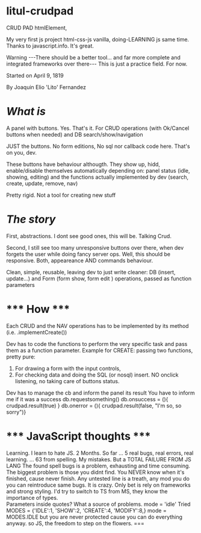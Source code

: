 # litul-crudpad

CRUD PAD  htmlElement, 

My very first js project  html-css-js vanilla, doing-LEARNING js same time.
Thanks to javascript.info. It's great.

Warning
---There should be a better tool...  and far more complete and integrated frameworks over there---
This is just a practice field.
For now.

Started on
April 9, 1819 

By
Joaquin Elio 'Lito' Fernandez


***What is***
===
A panel with buttons. Yes. That's it.
  For 
  CRUD operations (with Ok/Cancel buttons when needed)  and
  DB search/show/navigation

JUST the buttons.   No form editions, No sql nor callback code here. That's on you, dev.

These buttons have behaviour althougth.  They show up, hidd, enable/disable themselves automatically depending on: 
  panel status (idle, showing, editing) and
  the functions actually implemented by dev (search, create, update, remove, nav)

Pretty rigid. Not a tool for creating new stuff



***The story***
===

First, abstractions.  I dont see good ones, this will be. Talking Crud.

Second, I still see too many unresponsive buttons over there, 
when dev forgets the user while doing fancy server ops.
Well, this should be responsive.  Both, appeareance AND commands behaviour. 

Clean, simple, reusable, leaving dev to just write cleaner:
  DB (insert, update...) and 
  Form (form show, form edit ) 
operations, passed as function parameters



*** How  ***
===

Each CRUD and the NAV operations has to be implemented by its method (i.e. .implementCreate())

Dev has to code the functions to perform the very specific task and pass them as a function parameter.
Example for CREATE: passing two functions, pretty pure: 
1) For drawing a form with the input controls,  
2) For checking data and doing the SQL (or nosql)  insert.
NO onclick listening, no taking care of buttons status.

Dev has to manage the cb and inform the panel its result
You have to inform me if it was a success
   db.requestsomething()
   db.onsuccess = (){ crudpad.result(true) }
   db.onerror =   (){ crudpad.result(false, "I'm so, so sorry")}


*** JavaScript thoughts ***
===

Learning.
I learn to hate JS. 2 Months.
So far 
...  5 real bugs, real errors, real learning.
... 63 from spelling. My mistakes. But a TOTAL FAILURE FROM JS LANG
The found spell bugs is a problem, exhausting and time consuming.
The biggest problem is those you didnt find. You NEVER know when it's finished, cause never finish. 
Any untested line is a treath, any mod you do you can reintroduce same bugs. It is crazy.
Only bet is rely on frameworks and  strong styling.
I'd try to switch to TS from MS, they know the importance of types.  
Parameters inside quotes? What a source of problems.
   mode = 'idle' 
Tried 
  MODES = {'IDLE':1, 'SHOW':2, 'CREATE':4, 'MODIFY':8,}
  mode = MODES.IDLE
but you are never protected cause you can do everything anyway.
so
      JS, the freedom to step on the flowers.
      ===
